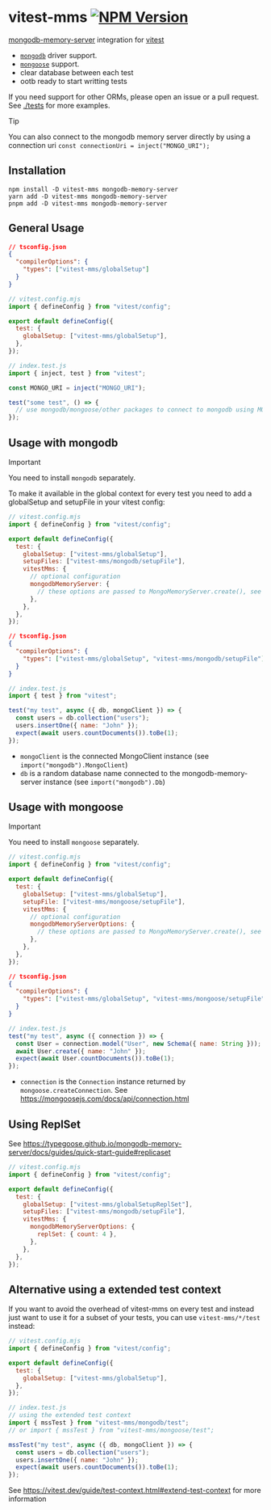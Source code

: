 # vitest-mms [![NPM Version](https://img.shields.io/npm/v/vitest-mms)](https://www.npmjs.com/package/vitest-mms)

[mongodb-memory-server](https://typegoose.github.io/mongodb-memory-server/) integration for [vitest](https://vitest.dev/)

- [`mongodb`](#usage-with-mongodb) driver support.
- [`mongoose`](#usage-with-mongoose) support.
- clear database between each test
- ootb ready to start writting tests

If you need support for other ORMs, please open an issue or a pull request. See [./tests](./tests) for more examples.

> [!TIP]
> You can also connect to the mongodb memory server directly by using a connection uri `const connectionUri = inject("MONGO_URI");`

## Installation

```shell
npm install -D vitest-mms mongodb-memory-server
yarn add -D vitest-mms mongodb-memory-server
pnpm add -D vitest-mms mongodb-memory-server
```

## General Usage

```json
// tsconfig.json
{
  "compilerOptions": {
    "types": ["vitest-mms/globalSetup"]
  }
}
```

```js
// vitest.config.mjs
import { defineConfig } from "vitest/config";

export default defineConfig({
  test: {
    globalSetup: ["vitest-mms/globalSetup"],
  },
});
```

```js
// index.test.js
import { inject, test } from "vitest";

const MONGO_URI = inject("MONGO_URI");

test("some test", () => {
  // use mongodb/mongoose/other packages to connect to mongodb using MONGO_URI
});
```

## Usage with mongodb

> [!IMPORTANT]
> You need to install `mongodb` separately.

To make it available in the global context for every test you need to add a globalSetup and setupFile in your vitest config:

```js
// vitest.config.mjs
import { defineConfig } from "vitest/config";

export default defineConfig({
  test: {
    globalSetup: ["vitest-mms/globalSetup"],
    setupFiles: ["vitest-mms/mongodb/setupFile"],
    vitestMms: {
      // optional configuration
      mongodbMemoryServer: {
        // these options are passed to MongoMemoryServer.create(), see https://typegoose.github.io/mongodb-memory-server/docs/guides/quick-start-guide#normal-server
      },
    },
  },
});
```

```json
// tsconfig.json
{
  "compilerOptions": {
    "types": ["vitest-mms/globalSetup", "vitest-mms/mongodb/setupFile"]
  }
}
```

```js
// index.test.js
import { test } from "vitest";

test("my test", async ({ db, mongoClient }) => {
  const users = db.collection("users");
  users.insertOne({ name: "John" });
  expect(await users.countDocuments()).toBe(1);
});
```

- `mongoClient` is the connected MongoClient instance (see `import("mongodb").MongoClient`)
- `db` is a random database name connected to the mongodb-memory-server instance (see `import("mongodb").Db`)

## Usage with mongoose

> [!IMPORTANT]
> You need to install `mongoose` separately.

```js
// vitest.config.mjs
import { defineConfig } from "vitest/config";

export default defineConfig({
  test: {
    globalSetup: ["vitest-mms/globalSetup"],
    setupFile: ["vitest-mms/mongoose/setupFile"],
    vitestMms: {
      // optional configuration
      mongodbMemoryServerOptions: {
        // these options are passed to MongoMemoryServer.create(), see https://typegoose.github.io/mongodb-memory-server/docs/guides/quick-start-guide#normal-server
      },
    },
  },
});
```

```json
// tsconfig.json
{
  "compilerOptions": {
    "types": ["vitest-mms/globalSetup", "vitest-mms/mongoose/setupFile"]
  }
}
```

```js
// index.test.js
test("my test", async ({ connection }) => {
  const User = connection.model("User", new Schema({ name: String }));
  await User.create({ name: "John" });
  expect(await User.countDocuments()).toBe(1);
});
```

- `connection` is the `Connection` instance returned by `mongoose.createConnection`. See https://mongoosejs.com/docs/api/connection.html

## Using ReplSet

See https://typegoose.github.io/mongodb-memory-server/docs/guides/quick-start-guide#replicaset

```js
// vitest.config.mjs
import { defineConfig } from "vitest/config";

export default defineConfig({
  test: {
    globalSetup: ["vitest-mms/globalSetupReplSet"],
    setupFiles: ["vitest-mms/mongodb/setupFile"],
    vitestMms: {
      mongodbMemoryServerOptions: {
        replSet: { count: 4 },
      },
    },
  },
});
```

## Alternative using a extended test context

If you want to avoid the overhead of vitest-mms on every test and instead just want to use it for a subset of your tests, you can use `vitest-mms/*/test` instead:

```js
// vitest.config.mjs
import { defineConfig } from "vitest/config";

export default defineConfig({
  test: {
    globalSetup: ["vitest-mms/globalSetup"],
  },
});
```

```js
// index.test.js
// using the extended test context
import { mssTest } from "vitest-mms/mongodb/test";
// or import { mssTest } from "vitest-mms/mongoose/test";

mssTest("my test", async ({ db, mongoClient }) => {
  const users = db.collection("users");
  users.insertOne({ name: "John" });
  expect(await users.countDocuments()).toBe(1);
});
```

See https://vitest.dev/guide/test-context.html#extend-test-context for more information
